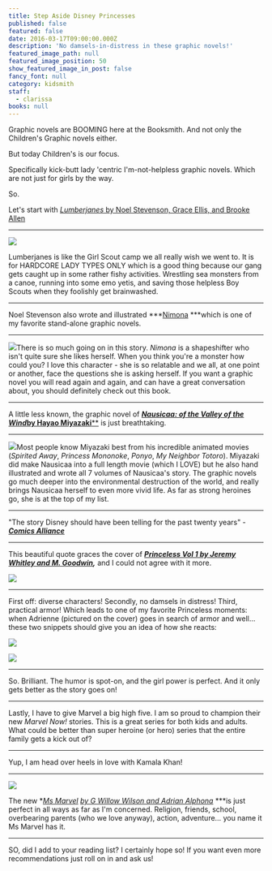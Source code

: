```yaml
---
title: Step Aside Disney Princesses
published: false
featured: false
date: 2016-03-17T09:00:00.000Z
description: 'No damsels-in-distress in these graphic novels!'
featured_image_path: null
featured_image_position: 50
show_featured_image_in_post: false
fancy_font: null
category: kidsmith
staff:
  - clarissa
books: null
---
```



Graphic novels are BOOMING here at the Booksmith. And not only the Children's Graphic novels either.&nbsp;

But today Children's is our focus.

Specifically kick-butt lady 'centric I'm-not-helpless graphic novels. Which are not just for girls by the way.&nbsp;

So.

Let's start with *[Lumberjanes](http://www.brooklinebooksmith-shop.com/book/9781608866878)*[&nbsp;by Noel Stevenson, Grace Ellis, and Brooke Allen](__notset__)&nbsp;

---

![](/uploads/versions/lumberjanes---x----260-400x---.jpg)

Lumberjanes is like the Girl Scout camp we all really wish we went to. It is for HARDCORE LADY TYPES ONLY which is a good thing because our gang gets caught up in some rather fishy activities. Wrestling sea monsters from a canoe, running into some emo yetis, and saving those helpless Boy Scouts when they foolishly get brainwashed.

---

Noel Stevenson also wrote and illustrated&nbsp;***[Nimona](http://www.brooklinebooksmith-shop.com/book/9780062278227)&nbsp;***which is one of my favorite stand-alone graphic novels.

---

![](/uploads/versions/nimona---x----267-400x---.jpg)There is so much going on in this story. *Nimona* is a shapeshifter who isn't quite sure she likes herself. When you think you're a monster how could you? I love this character - she is so relatable and we all, at one point or another, face the questions she is asking herself. If you want a graphic novel you will read again and again, and can have a great conversation about, you should definitely check out this book.

---

A little less known, the graphic novel of&nbsp;[***Nausicaa: of the Valley of the Wind*by Hayao Miyazaki**\*\*](http://www.brooklinebooksmith-shop.com/book/9781591164081) is just breathtaking.

---

![](/uploads/versions/nausicaa-volume-1-cover-1591164087---x----212-300x---.jpg)Most people know Miyazaki best from his incredible animated movies (*Spirited Away*, *Princess Mononoke*, *Ponyo*, *My Neighbor Totoro*). Miyazaki did make Nausicaa into a full length movie (which I LOVE) but he also hand illustrated and wrote all 7 volumes of Nausicaa's story. The graphic novels go much deeper into the environmental destruction of the world, and really brings Nausicaa herself to even more vivid life. As far as strong heroines go, she is at the top of my list.

---

"The story Disney should have been telling for the past twenty years" - [***Comics Alliance***](http://comicsalliance.com/)&nbsp;

---

This beautiful quote graces the cover of ***[Princeless Vol 1 by Jeremy Whitley and M. Goodwin](http://www.brooklinebooksmith-shop.com/book/9781939352545),***&nbsp;and I could not agree with it more.

![](/uploads/versions/princeless1---x----255-400x---.jpg)

---

First off: diverse characters! Secondly, no damsels in distress! Third, practical armor! Which leads to one of my favorite Princeless moments: when Adrienne (pictured on the cover) goes in search of armor and well… these two snippets should give you an idea of how she reacts:

![](/uploads/versions/asdrienne1---x----267-189x---.jpg)

![](/uploads/versions/adrienne2---x----500-452x---.jpg)

---

So. Brilliant. The humor is spot-on, and the girl power is perfect. And it only gets better as the story goes on!

---

Lastly, I have to give Marvel a big high five. I am so proud to champion their new *Marvel Now!* stories. This is a great series for both kids and adults. What could be better than super heroine (or hero) series that the entire family gets a kick out of?&nbsp;

---

Yup, I am head over heels in love with Kamala Khan!

---

![](/uploads/versions/msmarvel---x----260-400x---.jpg)

The new ***[Ms Marvel](http://www.brooklinebooksmith-shop.com/book/9780785190219)&nbsp;*[by G Willow Wilson and Adrian Alphona](http://www.brooklinebooksmith-shop.com/book/9780785190219)*&nbsp;***is just perfect in all ways as far as I'm concerned. Religion, friends, school, overbearing parents (who we love anyway), action, adventure… you name it Ms Marvel has it.&nbsp;

---

SO, did I add to your reading list? I certainly hope so! If you want even more recommendations just roll on in and ask us!&nbsp;